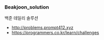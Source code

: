 ### Beakjoon_solution
백준 데일리 솔루션
- http://problems.prompt412.xyz
- https://programmers.co.kr/learn/challenges
